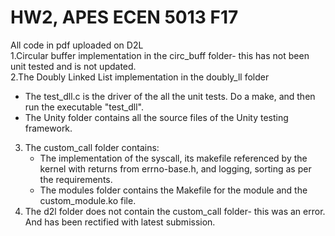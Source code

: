 # HW2, APES ECEN 5013 F17

All code in pdf uploaded on D2L <br />
1.Circular buffer implementation in the circ_buff folder- this has not been unit tested and is not updated. <br />
2.The Doubly Linked List implementation in the doubly_ll folder <br />
   * The test_dll.c is the driver of the all the unit tests. Do a make, and then run the executable "test_dll".
   * The Unity folder contains all the source files of the Unity testing framework.
3. The custom_call folder contains:
   * The implementation of the syscall, its makefile referenced by the kernel with returns from errno-base.h, and logging, sorting as per the requirements.
   * The modules folder contains the Makefile for the module and the custom_module.ko file.
4. The d2l folder does not contain the custom_call folder- this was an error. And has been rectified with latest submission.



   
